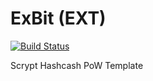 ExBit (EXT)
===========

[![Build Status](https://travis-ci.org/RazorLove/exbit.png?branch=master)](https://travis-ci.org/RazorLove/exbit)


Scrypt Hashcash PoW Template